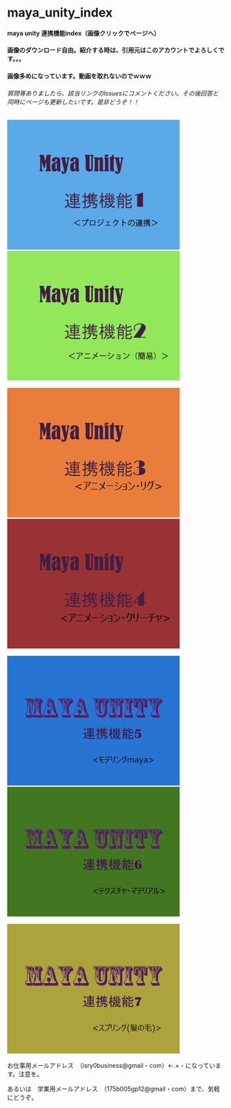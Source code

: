 # maya_unity_index
#### maya unity 連携機能index（画像クリックでページへ）
#### 画像のダウンロード自由。紹介する時は、引用元はこのアカウントでよろしくです。。。
#### 画像多めになっています。動画を取れないのでｗｗｗ
###### 質問等ありましたら、該当リンクのIssuesにコメントください。その後回答と同時にページも更新したいです。是非どうぞ！！

 [![](https://github.com/175B005/maya_unity_index/blob/master/unityrennkei.jpg?raw=true)](https://github.com/175B005/maya_unity)  
 [![](https://github.com/175B005/maya_unity_index/blob/master/unityrennkei2.jpg?raw=true)](https://github.com/175B005/maya_unity2) 
 
 [![](https://github.com/175B005/maya_unity_index/blob/master/unityrennkei3.jpg?raw=true)](https://github.com/175B005/maya_unity3a) 
 [![](https://github.com/175B005/maya_unity_index/blob/master/unityrennkei4.jpg?raw=true)](https://github.com/175B005/maya_unity4)   
 
 [![](https://github.com/175B005/maya_unity_index/blob/master/unityrennkei5.jpg?raw=true)](https://github.com/175B005/maya_unity5) 
 [![](https://github.com/175B005/maya_unity_index/blob/master/unityrennkei6.jpg?raw=true)](https://github.com/175B005/maya_unity6)   
 
 [![](https://github.com/175B005/maya_unity_index/blob/master/unityrennkei7.jpg?raw=true)](https://github.com/175B005/maya_unity7) 

お仕事用メールアドレス　（isry0business@gmail・com）←.×・になっています。注意を。  

あるいは　学業用メールアドレス　（175b005gp12@gmail・com）まで、気軽にどうぞ。
